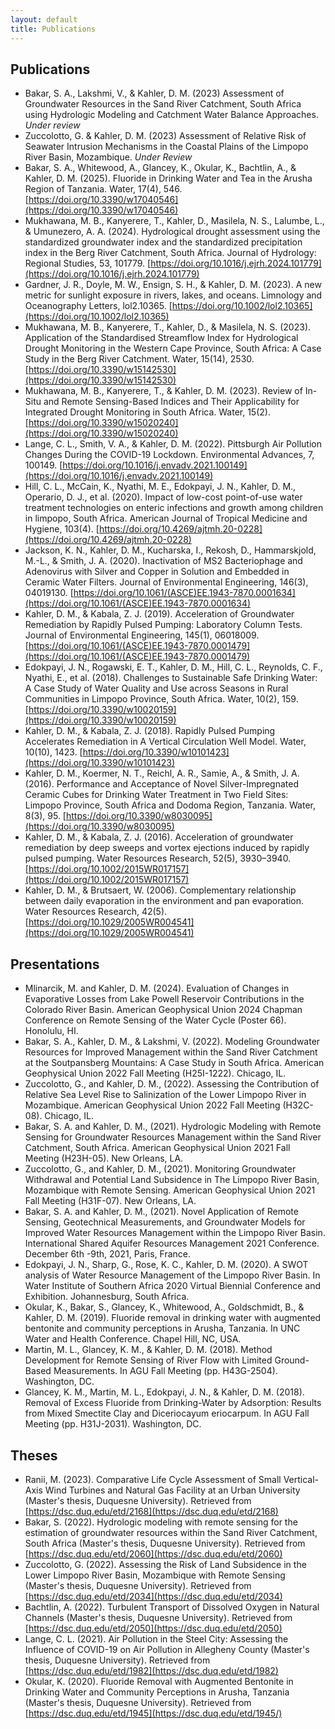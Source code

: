 ```yaml
---
layout: default
title: Publications
---
```

## Publications  
- Bakar, S. A., Lakshmi, V., & Kahler, D. M. (2023) Assessment of Groundwater Resources in the Sand River Catchment, South Africa using Hydrologic Modeling and Catchment Water Balance Approaches.  *Under review*  
- Zuccolotto, G. & Kahler, D. M. (2023) Assessment of Relative Risk of Seawater Intrusion Mechanisms in the Coastal Plains of the Limpopo River Basin, Mozambique. *Under Review*  
- Bakar, S. A., Whitewood, A., Glancey, K., Okular, K., Bachtlin, A., & Kahler, D. M. (2025). Fluoride in Drinking Water and Tea in the Arusha Region of Tanzania. Water, 17(4), 546. [https://doi.org/10.3390/w17040546](https://doi.org/10.3390/w17040546)  
- Mukhawana, M. B., Kanyerere, T., Kahler, D., Masilela, N. S., Lalumbe, L., & Umunezero, A. A. (2024). Hydrological drought assessment using the standardized groundwater index and the standardized precipitation index in the Berg River Catchment, South Africa. Journal of Hydrology: Regional Studies, 53, 101779. [https://doi.org/10.1016/j.ejrh.2024.101779](https://doi.org/10.1016/j.ejrh.2024.101779)  
- Gardner, J. R., Doyle, M. W., Ensign, S. H., & Kahler, D. M. (2023). A new metric for sunlight exposure in rivers, lakes, and oceans. Limnology and Oceanography Letters, lol2.10365. [https://doi.org/10.1002/lol2.10365](https://doi.org/10.1002/lol2.10365)  
- Mukhawana, M. B., Kanyerere, T., Kahler, D., & Masilela, N. S. (2023). Application of the Standardised Streamflow Index for Hydrological Drought Monitoring in the Western Cape Province, South Africa: A Case Study in the Berg River Catchment. Water, 15(14), 2530. [https://doi.org/10.3390/w15142530](https://doi.org/10.3390/w15142530)  
- Mukhawana, M. B., Kanyerere, T., & Kahler, D. M. (2023). Review of In-Situ and Remote Sensing-Based Indices and Their Applicability for Integrated Drought Monitoring in South Africa. Water, 15(2). [https://doi.org/10.3390/w15020240](https://doi.org/10.3390/w15020240)  
- Lange, C. L., Smith, V. A., & Kahler, D. M. (2022). Pittsburgh Air Pollution Changes During the COVID-19 Lockdown. Environmental Advances, 7, 100149. [https://doi.org/10.1016/j.envadv.2021.100149](https://doi.org/10.1016/j.envadv.2021.100149)  
- Hill, C. L., McCain, K., Nyathi, M. E., Edokpayi, J. N., Kahler, D. M., Operario, D. J., et al. (2020). Impact of low-cost point-of-use water treatment technologies on enteric infections and growth among children in limpopo, South Africa. American Journal of Tropical Medicine and Hygiene, 103(4). [https://doi.org/10.4269/ajtmh.20-0228](https://doi.org/10.4269/ajtmh.20-0228)  
- Jackson, K. N., Kahler, D. M., Kucharska, I., Rekosh, D., Hammarskjold, M.-L., & Smith, J. A. (2020). Inactivation of MS2 Bacteriophage and Adenovirus with Silver and Copper in Solution and Embedded in Ceramic Water Filters. Journal of Environmental Engineering, 146(3), 04019130. [https://doi.org/10.1061/(ASCE)EE.1943-7870.0001634](https://doi.org/10.1061/(ASCE)EE.1943-7870.0001634)  
- Kahler, D. M., & Kabala, Z. J. (2019). Acceleration of Groundwater Remediation by Rapidly Pulsed Pumping: Laboratory Column Tests. Journal of Environmental Engineering, 145(1), 06018009. [https://doi.org/10.1061/(ASCE)EE.1943-7870.0001479](https://doi.org/10.1061/(ASCE)EE.1943-7870.0001479)  
- Edokpayi, J. N., Rogawski, E. T., Kahler, D. M., Hill, C. L., Reynolds, C. F., Nyathi, E., et al. (2018). Challenges to Sustainable Safe Drinking Water: A Case Study of Water Quality and Use across Seasons in Rural Communities in Limpopo Province, South Africa. Water, 10(2), 159. [https://doi.org/10.3390/w10020159](https://doi.org/10.3390/w10020159)  
- Kahler, D. M., & Kabala, Z. J. (2018). Rapidly Pulsed Pumping Accelerates Remediation in A Vertical Circulation Well Model. Water, 10(10), 1423. [https://doi.org/10.3390/w10101423](https://doi.org/10.3390/w10101423)  
- Kahler, D. M., Koermer, N. T., Reichl, A. R., Samie, A., & Smith, J. A. (2016). Performance and Acceptance of Novel Silver-Impregnated Ceramic Cubes for Drinking Water Treatment in Two Field Sites: Limpopo Province, South Africa and Dodoma Region, Tanzania. Water, 8(3), 95. [https://doi.org/10.3390/w8030095](https://doi.org/10.3390/w8030095)  
- Kahler, D. M., & Kabala, Z. J. (2016). Acceleration of groundwater remediation by deep sweeps and vortex ejections induced by rapidly pulsed pumping. Water Resources Research, 52(5), 3930–3940. [https://doi.org/10.1002/2015WR017157](https://doi.org/10.1002/2015WR017157)  
- Kahler, D. M., & Brutsaert, W. (2006). Complementary relationship between daily evaporation in the environment and pan evaporation. Water Resources Research, 42(5). [https://doi.org/10.1029/2005WR004541](https://doi.org/10.1029/2005WR004541)  

## Presentations  
- Mlinarcik, M. and Kahler, D. M. (2024). Evaluation of Changes in Evaporative Losses from Lake Powell Reservoir Contributions in the Colorado River Basin.  American Geophysical Union 2024 Chapman Conference on Remote Sensing of the Water Cycle (Poster 66).  Honolulu, HI.  
- Bakar, S. A., Kahler, D. M., & Lakshmi, V.  (2022). Modeling Groundwater Resources for Improved Management within the Sand River Catchment at the Soutpansberg Mountains: A Case Study in South Africa. American Geophysical Union 2022 Fall Meeting (H25I-1222). Chicago, IL.  
- Zuccolotto, G., and Kahler, D. M., (2022). Assessing the Contribution of Relative Sea Level Rise to Salinization of the Lower Limpopo River in Mozambique. American Geophysical Union 2022 Fall Meeting (H32C-08). Chicago, IL.  
- Bakar, S. A. and Kahler, D. M., (2021). Hydrologic Modeling with Remote Sensing for Groundwater Resources Management within the Sand River Catchment, South Africa. American Geophysical Union 2021 Fall Meeting (H23H-05). New Orleans, LA.  
- Zuccolotto, G., and Kahler, D. M., (2021). Monitoring Groundwater Withdrawal and Potential Land Subsidence in The Limpopo River Basin, Mozambique with Remote Sensing. American Geophysical Union 2021 Fall Meeting (H31F-07). New Orleans, LA.  
- Bakar, S. A. and Kahler, D. M., (2021). Novel Application of Remote Sensing, Geotechnical Measurements, and Groundwater Models for Improved Water Resources Management within the Limpopo River Basin. International Shared Aquifer Resources Management 2021 Conference. December 6th -9th, 2021, Paris, France.  
- Edokpayi, J. N., Sharp, G., Rose, K. C., Kahler, D. M. (2020). A SWOT analysis of Water Resource Management of the Limpopo River Basin. In Water Institute of Southern Africa 2020 Virtual Biennial Conference and Exhibition.  Johannesburg, South Africa.
- Okular, K., Bakar, S., Glancey, K., Whitewood, A., Goldschmidt, B., & Kahler, D. M. (2019). Fluoride removal in drinking water with augmented bentonite and community perceptions in Arusha, Tanzania. In UNC Water and Health Conference. Chapel Hill, NC, USA.
- Martin, M. L., Glancey, K. M., & Kahler, D. M. (2018). Method Development for Remote Sensing of River Flow with Limited Ground-Based Measurements. In AGU Fall Meeting (pp. H43G-2504). Washington, DC.
- Glancey, K. M., Martin, M. L., Edokpayi, J. N., & Kahler, D. M. (2018). Removal of Excess Fluoride from Drinking-Water by Adsorption: Results from Mixed Smectite Clay and Diceriocayum eriocarpum. In AGU Fall Meeting (pp. H31J-2031). Washington, DC.

## Theses  
- Ranii, M. (2023). Comparative Life Cycle Assessment of Small Vertical-Axis Wind Turbines and Natural Gas Facility at an Urban University (Master's thesis, Duquesne University). Retrieved from [https://dsc.duq.edu/etd/2168](https://dsc.duq.edu/etd/2168)  
- Bakar, S. (2022). Hydrologic modeling with remote sensing for the estimation of groundwater resources within the Sand River Catchment, South Africa (Master's thesis, Duquesne University). Retrieved from [https://dsc.duq.edu/etd/2060](https://dsc.duq.edu/etd/2060)  
- Zuccolotto, G. (2022). Assessing the Risk of Land Subsidence in the Lower Limpopo River Basin, Mozambique with Remote Sensing (Master's thesis, Duquesne University). Retrieved from [https://dsc.duq.edu/etd/2034](https://dsc.duq.edu/etd/2034)  
- Bachtlin, A. (2022). Turbulent Transport of Dissolved Oxygen in Natural Channels (Master's thesis, Duquesne University). Retrieved from [https://dsc.duq.edu/etd/2050](https://dsc.duq.edu/etd/2050)  
- Lange, C. L. (2021). Air Pollution in the Steel City: Assessing the Influence of COVID-19 on Air Pollution in Allegheny County (Master's thesis, Duquesne University). Retrieved from [https://dsc.duq.edu/etd/1982](https://dsc.duq.edu/etd/1982)  
- Okular, K. (2020). Fluoride Removal with Augmented Bentonite in Drinking Water and Community Perceptions in Arusha, Tanzania (Master's thesis, Duquesne University). Retrieved from [https://dsc.duq.edu/etd/1945](https://dsc.duq.edu/etd/1945/)  

